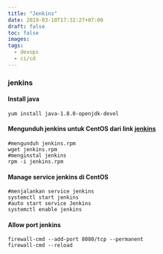 ```yaml
---
title: "Jenkins"
date: 2019-03-10T17:32:27+07:00
draft: false
toc: false
images:
tags:
  - devops
  - ci/cd
---
```

### jenkins
#### Install java 
```
yum install java-1.8.0-openjdk-devel
```
#### Mengunduh jenkins untuk CentOS dari link [jenkins](https://pkg.jenkins.io/redhat-stable/)
```
#mengunduh jenkins.rpm
wget jenkins.rpm
#menginstal jenkins
rpm -i jenkins.rpm
```
#### Manage service jenkins di CentOS
```
#menjalankan service jenkins
systemctl start jenkins
#auto start service Jenkins
systemctl enable jenkins
```
#### Allow port jenkins
```
firewall-cmd --add-port 8080/tcp --permanent
firewall-cmd --reload
```
